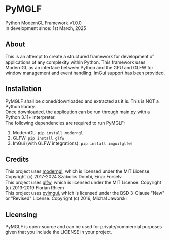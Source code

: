 # PyMGLF
Python ModernGL Framework v1.0.0 <br>
In development since: 1st March, 2025

## About
This is an attempt to create a structured framework for development 
of applications of any complexity within Python. This framework uses
ModernGL as an interface between Python and the GPU and GLFW for
window management and event handling. ImGui support has been provided.

## Installation
PyMGLF shall be cloned/downloaded and extracted as it is. This is NOT a Python library.<br>
Once downloaded, the application can be run through main.py with a Python 3.11+ interpreter.<br>
The following dependencies are required to run PyMGLF:
1. ModernGL: ```pip install moderngl```
2. GLFW: ```pip install glfw```
3. ImGui (with GLFW integrations): ```pip install imgui[glfw]```

## Credits
This project uses [moderngl](https://github.com/moderngl/moderngl), which is licensed under the MIT License.
Copyright (c) 2017-2024 Szabolcs Dombi, Einar Forselv<br>
This project uses [glfw](https://github.com/FlorianRhiem/pyGLFW), which is licensed under the MIT License.
Copyright (c) 2013-2019 Florian Rhiem<br>
This project uses [pyimgui](https://github.com/pyimgui/pyimgui), which is licensed under the BSD 3-Clause "New" or "Revised" License.
Copyright (c) 2016, Michał Jaworski<br>


## Licensing
PyMGLF is open-source and can be used for private/commercial purposes given that you include the LICENSE in your project.

